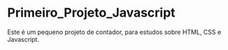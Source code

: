 # Primeiro_Projeto_Javascript
Este é um pequeno projeto de contador, para estudos sobre HTML, CSS e Javascript.
